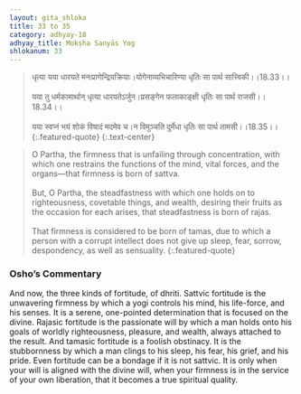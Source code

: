 ```yaml
---
layout: gita_shloka
title: 33 to 35
category: adhyay-18
adhyay_title: Mokṣha Sanyās Yog
shlokanum: 33
---
```


> धृत्या यया धारयते मनःप्राणेन्द्रियक्रियाः।योगेनाव्यभिचारिण्या धृतिः सा पार्थ सात्त्विकी।।18.33।।<br><br>यया तु धर्मकामार्थान् धृत्या धारयतेऽर्जुन।प्रसङ्गेन फलाकाङ्क्षी धृतिः सा पार्थ राजसी।।18.34।।<br><br>यया स्वप्नं भयं शोकं विषादं मदमेव च।न विमुञ्चति दुर्मेधा धृतिः सा पार्थ तामसी।।18.35।।
{:.featured-quote}
{:.text-center}

> O Partha, the firmness that is unfailing through concentration, with which one restrains the functions of the mind, vital forces, and the organs—that firmness is born of sattva.<br><br>But, O Partha, the steadfastness with which one holds on to righteousness, covetable things, and wealth, desiring their fruits as the occasion for each arises, that steadfastness is born of rajas.<br><br>That firmness is considered to be born of tamas, due to which a person with a corrupt intellect does not give up sleep, fear, sorrow, despondency, as well as sensuality.
{:.featured-quote}

### Osho’s Commentary
And now, the three kinds of fortitude, of dhriti.
Sattvic fortitude is the unwavering firmness by which a yogi controls his mind, his life-force, and his senses. It is a serene, one-pointed determination that is focused on the divine.
Rajasic fortitude is the passionate will by which a man holds onto his goals of worldly righteousness, pleasure, and wealth, always attached to the result.
And tamasic fortitude is a foolish obstinacy. It is the stubbornness by which a man clings to his sleep, his fear, his grief, and his pride.
Even fortitude can be a bondage if it is not sattvic. It is only when your will is aligned with the divine will, when your firmness is in the service of your own liberation, that it becomes a true spiritual quality.
